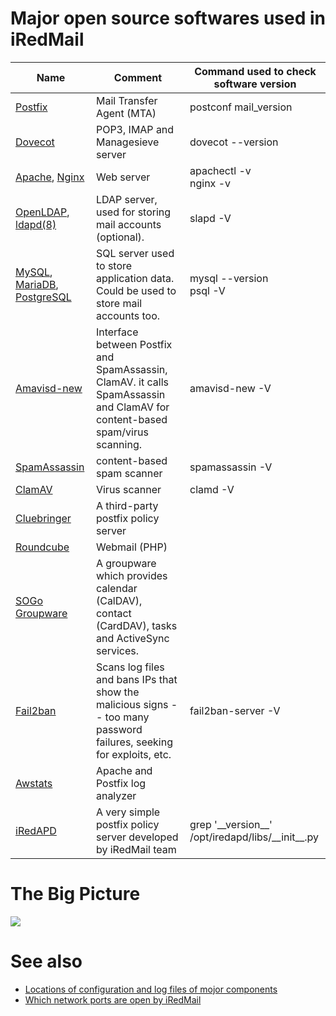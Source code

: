 # Major open source softwares used in iRedMail

<table cellpadding="4px;">
<thead>
<tr>
<th>Name</th>
<th>Comment</th>
<th>Command used to check software version</th>
</tr>
</thead>
<tbody>

<tr>
<td><a href="http://www.postfix.org" target="_blank">Postfix</a></td>
<td>Mail Transfer Agent (MTA)</td>
<td>postconf mail_version
</tr>

<tr>
<td><a href="http://www.dovecot.org" target="_blank">Dovecot</a></td>
<td>POP3, IMAP and Managesieve server</td>
<td>dovecot --version</td>
</tr>

<tr>
<td><a href="http://httpd.apache.org" target="_blank">Apache</a>, <a href="http://nginx.org" target="_blank">Nginx</a></td>
<td>Web server</td>
<td>apachectl -v<br/>nginx -v</td>
</tr>

<tr>
<td><a href="http://www.openldap.org" target="_blank">OpenLDAP</a>, <a href="http://www.openbsd.org/cgi-bin/man.cgi/OpenBSD-current/man8/ldapd.8?query=ldapd&arch=i386" target="_blank">ldapd(8)</a></td>
<td>LDAP server, used for storing mail accounts (optional).</td>
<td>slapd -V</td>
</tr>

<tr>
<td><a href="http://www.mysql.com" target="_blank">MySQL</a>, <a href="https://mariadb.org" target="_blank">MariaDB</a>, <a href="http://www.postgresql.org" target="_blank">PostgreSQL</a></td>
<td>SQL server used to store application data. Could be used to store mail accounts too.</td>
<td>mysql --version<br />psql -V</td>
</tr>

<tr>
<td><a href="http://www.amavis.org" target="_blank">Amavisd-new</a></td>
<td>Interface between Postfix and SpamAssassin, ClamAV. it calls SpamAssassin and ClamAV for content-based spam/virus scanning.</td>
<td>amavisd-new -V</td>
</tr>

<tr>
<td><a href="http://spamassassin.apache.org" target="_blank">SpamAssassin</a></td>
<td>content-based spam scanner</td>
<td>spamassassin -V</td>
</tr>

<tr>
<td><a href="http://www.clamav.net/index.html" target="_blank">ClamAV</a></td>
<td>Virus scanner</td>
<td>clamd -V</td>
</tr>

<tr>
<td><a href="http://www.policyd.org" target="_blank">Cluebringer</a></td>
<td>A third-party postfix policy server</td>
<td></td>
</tr>

<tr>
<td><a href="http://roundcube.net" target="_blank">Roundcube</a></td>
<td>Webmail (PHP)</td>
<td></td>
</tr>

<tr>
<td><a href="http://sogo.nu" target="_blank">SOGo Groupware</a></td>
<td>A groupware which provides calendar (CalDAV), contact (CardDAV), tasks and ActiveSync services.</td>
<td></td>
</tr>

<tr>
<td><a href="http://www.fail2ban.org" target="_blank">Fail2ban</a></td>
<td>Scans log files and bans IPs that show the malicious signs -- too many password failures, seeking for exploits, etc.</td>
<td>fail2ban-server -V</td>
</tr>

<tr>
<td><a href="http://www.awstats.org" target="_blank">Awstats</a></td>
<td>Apache and Postfix log analyzer</td>
<td></td>
</tr>

<tr>
<td><a href="https://bitbucket.org/zhb/iredapd/" target="_blank">iRedAPD</a></td>
<td>A very simple postfix policy server developed by iRedMail team</td>
<td>grep '__version__' /opt/iredapd/libs/__init__.py</td>
</tr>

</tbody>
</table>

# The Big Picture

![](./images/big.picture.png)

# See also

* [Locations of configuration and log files of mojor components](./file.locations.html)
* [Which network ports are open by iRedMail](./network.ports.html)
